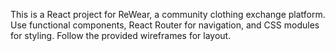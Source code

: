 <!-- Use this file to provide workspace-specific custom instructions to Copilot. For more details, visit https://code.visualstudio.com/docs/copilot/copilot-customization#_use-a-githubcopilotinstructionsmd-file -->

This is a React project for ReWear, a community clothing exchange platform. Use functional components, React Router for navigation, and CSS modules for styling. Follow the provided wireframes for layout.
